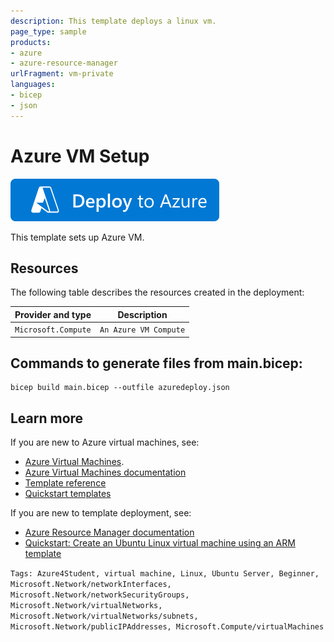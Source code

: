 ```yaml
---
description: This template deploys a linux vm.
page_type: sample
products:
- azure
- azure-resource-manager
urlFragment: vm-private
languages:
- bicep
- json
---
```

# Azure VM Setup

[![Deploy To Azure](https://raw.githubusercontent.com/Azure/azure-quickstart-templates/master/1-CONTRIBUTION-GUIDE/images/deploytoazure.svg?sanitize=true)](https://portal.azure.com/#create/Microsoft.Template/uri/https%3A%2F%2Fraw.githubusercontent.com%2Fctava-msft%2Fvm-private%2Fmain%2Fazuredeploy.json)

This template sets up Azure VM.

## Resources

The following table describes the resources created in the deployment:

| Provider and type | Description |
| - | - |
| `Microsoft.Compute` | `An Azure VM Compute` |

## Commands to generate files from main.bicep:

```
bicep build main.bicep --outfile azuredeploy.json
```

## Learn more

If you are new to Azure virtual machines, see:

- [Azure Virtual Machines](https://azure.microsoft.com/services/virtual-machines/).
- [Azure Virtual Machines documentation](https://learn.microsoft.com/azure/virtual-machines/)
- [Template reference](https://learn.microsoft.com/azure/templates/microsoft.compute/allversions)
- [Quickstart templates](https://learn.microsoft.com/en-us/samples/browse/?expanded=azure&products=azure-resource-manager)

If you are new to template deployment, see:

- [Azure Resource Manager documentation](https://learn.microsoft.com/azure/azure-resource-manager/)
- [Quickstart: Create an Ubuntu Linux virtual machine using an ARM template](https://learn.microsoft.com/azure/virtual-machines/linux/quick-create-template)

`Tags: Azure4Student, virtual machine, Linux, Ubuntu Server, Beginner, Microsoft.Network/networkInterfaces, Microsoft.Network/networkSecurityGroups, Microsoft.Network/virtualNetworks, Microsoft.Network/virtualNetworks/subnets, Microsoft.Network/publicIPAddresses, Microsoft.Compute/virtualMachines`
